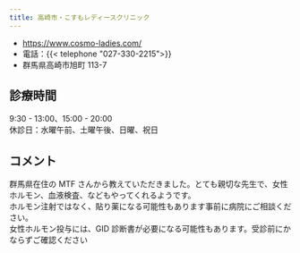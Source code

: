 ```yaml
---
title: 高崎市・こすもレディースクリニック
---
```


- <https://www.cosmo-ladies.com/>
- 電話：{{< telephone "027-330-2215">}}
- 群馬県高崎市旭町 113-7

## 診療時間

9:30 - 13:00、15:00 - 20:00  
休診日：水曜午前、土曜午後、日曜、祝日

## コメント

群馬県在住の MTF さんから教えていただきました。とても親切な先生で、女性ホルモン、血液検査、などもやってくれるようです。  
ホルモン注射ではなく、貼り薬になる可能性もあります事前に病院にご相談ください。  
女性ホルモン投与には、GID 診断書が必要になる可能性もあります。受診前にかならずご確認ください
